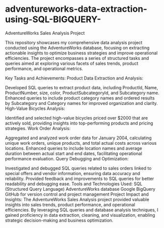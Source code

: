 # adventureworks-data-extraction-using-SQL-BIGQUERY-
AdventureWorks Sales Analysis Project

This repository showcases my comprehensive data analysis project conducted using the AdventureWorks database, focusing on extracting actionable insights to optimize business strategies and improve operational efficiencies. The project encompasses a series of structured tasks and queries aimed at exploring various facets of sales trends, product performance, and operational metrics.

Key Tasks and Achievements:
Product Data Extraction and Analysis:

Developed SQL queries to extract product data, including ProductId, Name, ProductNumber, size, color, ProductSubcategoryId, and Subcategory name.
Enhanced queries to include product category names and ordered results by Subcategory and Category names for improved organization and clarity.
High-Value Bicycles Analysis:

Identified and selected high-value bicycles priced over $2000 that are actively sold, providing insights into top-performing products and pricing strategies.
Work Order Analysis:

Aggregated and analyzed work order data for January 2004, calculating unique work orders, unique products, and total actual costs across various locations.
Enhanced queries to include location names and average duration between actual start and end dates, facilitating operational performance evaluation.
Query Debugging and Optimization:

Investigated and debugged SQL queries related to sales orders linked to special offers and vendor information, ensuring data accuracy and reliability.
Provided feedback and improvements to SQL queries for better readability and debugging ease.
Tools and Technologies Used:
SQL (Structured Query Language)
AdventureWorks database
Google BigQuery
GitHub for version control and project management
Project Impact and Insights:
The AdventureWorks Sales Analysis project provided valuable insights into sales trends, product performance, and operational efficiencies. By leveraging SQL queries and database analysis techniques, I gained proficiency in data extraction, cleaning, and visualization, enabling strategic decision-making and business optimization.

